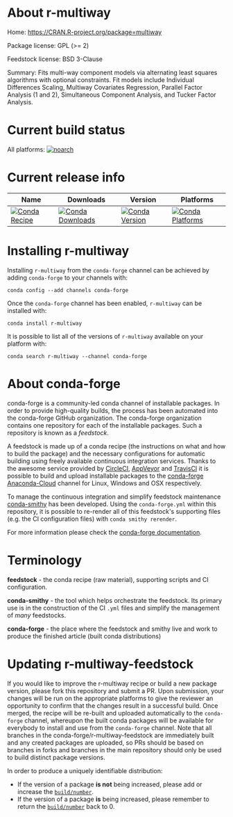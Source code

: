 About r-multiway
================

Home: https://CRAN.R-project.org/package=multiway

Package license: GPL (>= 2)

Feedstock license: BSD 3-Clause

Summary: Fits multi-way component models via alternating least squares algorithms with optional constraints. Fit models include Individual Differences Scaling, Multiway Covariates Regression, Parallel Factor Analysis (1 and 2), Simultaneous Component Analysis, and Tucker Factor Analysis.



Current build status
====================

All platforms:
[![noarch](https://img.shields.io/circleci/project/github/conda-forge/r-multiway-feedstock/master.svg?label=noarch)](https://circleci.com/gh/conda-forge/r-multiway-feedstock)

Current release info
====================

| Name | Downloads | Version | Platforms |
| --- | --- | --- | --- |
| [![Conda Recipe](https://img.shields.io/badge/recipe-r--multiway-green.svg)](https://anaconda.org/conda-forge/r-multiway) | [![Conda Downloads](https://img.shields.io/conda/dn/conda-forge/r-multiway.svg)](https://anaconda.org/conda-forge/r-multiway) | [![Conda Version](https://img.shields.io/conda/vn/conda-forge/r-multiway.svg)](https://anaconda.org/conda-forge/r-multiway) | [![Conda Platforms](https://img.shields.io/conda/pn/conda-forge/r-multiway.svg)](https://anaconda.org/conda-forge/r-multiway) |

Installing r-multiway
=====================

Installing `r-multiway` from the `conda-forge` channel can be achieved by adding `conda-forge` to your channels with:

```
conda config --add channels conda-forge
```

Once the `conda-forge` channel has been enabled, `r-multiway` can be installed with:

```
conda install r-multiway
```

It is possible to list all of the versions of `r-multiway` available on your platform with:

```
conda search r-multiway --channel conda-forge
```


About conda-forge
=================

conda-forge is a community-led conda channel of installable packages.
In order to provide high-quality builds, the process has been automated into the
conda-forge GitHub organization. The conda-forge organization contains one repository
for each of the installable packages. Such a repository is known as a *feedstock*.

A feedstock is made up of a conda recipe (the instructions on what and how to build
the package) and the necessary configurations for automatic building using freely
available continuous integration services. Thanks to the awesome service provided by
[CircleCI](https://circleci.com/), [AppVeyor](https://www.appveyor.com/)
and [TravisCI](https://travis-ci.org/) it is possible to build and upload installable
packages to the [conda-forge](https://anaconda.org/conda-forge)
[Anaconda-Cloud](https://anaconda.org/) channel for Linux, Windows and OSX respectively.

To manage the continuous integration and simplify feedstock maintenance
[conda-smithy](https://github.com/conda-forge/conda-smithy) has been developed.
Using the ``conda-forge.yml`` within this repository, it is possible to re-render all of
this feedstock's supporting files (e.g. the CI configuration files) with ``conda smithy rerender``.

For more information please check the [conda-forge documentation](https://conda-forge.org/docs/).

Terminology
===========

**feedstock** - the conda recipe (raw material), supporting scripts and CI configuration.

**conda-smithy** - the tool which helps orchestrate the feedstock.
                   Its primary use is in the construction of the CI ``.yml`` files
                   and simplify the management of *many* feedstocks.

**conda-forge** - the place where the feedstock and smithy live and work to
                  produce the finished article (built conda distributions)


Updating r-multiway-feedstock
=============================

If you would like to improve the r-multiway recipe or build a new
package version, please fork this repository and submit a PR. Upon submission,
your changes will be run on the appropriate platforms to give the reviewer an
opportunity to confirm that the changes result in a successful build. Once
merged, the recipe will be re-built and uploaded automatically to the
`conda-forge` channel, whereupon the built conda packages will be available for
everybody to install and use from the `conda-forge` channel.
Note that all branches in the conda-forge/r-multiway-feedstock are
immediately built and any created packages are uploaded, so PRs should be based
on branches in forks and branches in the main repository should only be used to
build distinct package versions.

In order to produce a uniquely identifiable distribution:
 * If the version of a package **is not** being increased, please add or increase
   the [``build/number``](https://conda.io/docs/user-guide/tasks/build-packages/define-metadata.html#build-number-and-string).
 * If the version of a package **is** being increased, please remember to return
   the [``build/number``](https://conda.io/docs/user-guide/tasks/build-packages/define-metadata.html#build-number-and-string)
   back to 0.
